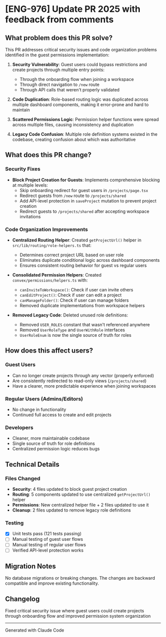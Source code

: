 # [ENG-976] Update PR 2025 with feedback from comments

## What problem does this PR solve?

This PR addresses critical security issues and code organization problems identified in the guest permissions implementation:

1. **Security Vulnerability**: Guest users could bypass restrictions and create projects through multiple entry points:

   - Through the onboarding flow when joining a workspace
   - Through direct navigation to `/new` route
   - Through API calls that weren't properly validated

2. **Code Duplication**: Role-based routing logic was duplicated across multiple dashboard components, making it error-prone and hard to maintain

3. **Scattered Permissions Logic**: Permission helper functions were spread across multiple files, causing inconsistency and duplication

4. **Legacy Code Confusion**: Multiple role definition systems existed in the codebase, creating confusion about which was authoritative

## What does this PR change?

### Security Fixes

- **Block Project Creation for Guests**: Implements comprehensive blocking at multiple levels:
  - Skip onboarding redirect for guest users in `/projects/page.tsx`
  - Redirect guests from `/new` route to `/projects/shared`
  - Add API-level protection in `saveProject` mutation to prevent project creation
  - Redirect guests to `/projects/shared` after accepting workspace invitations

### Code Organization Improvements

- **Centralized Routing Helper**: Created `getProjectUrl()` helper in `src/lib/routing/role-helpers.ts` that:

  - Determines correct project URL based on user role
  - Eliminates duplicate conditional logic across dashboard components
  - Ensures consistent routing behavior for guest vs regular users

- **Consolidated Permission Helpers**: Created `convex/permissions/helpers.ts` with:

  - `canInviteToWorkspace()`: Check if user can invite others
  - `canEditProject()`: Check if user can edit a project
  - `canManageFolder()`: Check if user can manage folders
  - Removed duplicate implementations from workspace helpers

- **Removed Legacy Code**: Deleted unused role definitions:
  - Removed `USER_ROLES` constant that wasn't referenced anywhere
  - Removed `UserRoleType` and `UserWithRole` interfaces
  - `UserRoleEnum` is now the single source of truth for roles

## How does this affect users?

### Guest Users

- Can no longer create projects through any vector (properly enforced)
- Are consistently redirected to read-only views (`/projects/shared`)
- Have a clearer, more predictable experience when joining workspaces

### Regular Users (Admins/Editors)

- No change in functionality
- Continued full access to create and edit projects

### Developers

- Cleaner, more maintainable codebase
- Single source of truth for role definitions
- Centralized permission logic reduces bugs

## Technical Details

### Files Changed

- **Security**: 4 files updated to block guest project creation
- **Routing**: 5 components updated to use centralized `getProjectUrl()` helper
- **Permissions**: New centralized helper file + 2 files updated to use it
- **Cleanup**: 2 files updated to remove legacy role definitions

### Testing

- [x] Unit tests pass (121 tests passing)
- [ ] Manual testing of guest user flows
- [ ] Manual testing of regular user flows
- [ ] Verified API-level protection works

## Migration Notes

No database migrations or breaking changes. The changes are backward compatible and improve existing functionality.

## Changelog

Fixed critical security issue where guest users could create projects through onboarding flow and improved permission system organization

---

Generated with Claude Code
